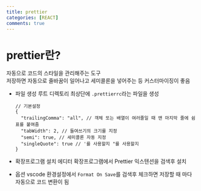 ```yaml
---
title: prettier
categories: [REACT]
comments: true
---
```


# prettier란?

자동으로 코드의 스타일을 관리해주는 도구  
저장하면 자동으로 줄바꿈이 일어나고 세미콜론을 넣어주는 등 커스터마이징이 좋음

- 파일 생성
  루트 디렉토리 최상단에 `.prettierrc`라는 파일을 생성

  ```
  // 기본설정
  {
    "trailingComma": "all", // 객체 또는 배열이 여러줄일 때 맨 마지막 줄에 쉼표를 붙여줌
    "tabWidth": 2, // 들여쓰기의 크기를 지정
    "semi": true, // 세미콜론 자동 지정
    "singleQuote": true // '를 사용할지 "를 사용할지
  }
  ```

- 확장프로그램 설치
  에디터 확장프로그램에서 Prettier 익스텐션을 검색후 설치

- 옵션
  vscode 환경설정에서 `Format On Save`를 검색후 체크하면 저장할 때 마다 자동으로 코드 변환이 됨
